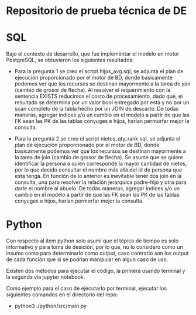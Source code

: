# Repositorio de prueba técnica de DE

# SQL
Bajo el contexto de desarrollo, que fue implementar el modelo en motor PostgreSQL, se obtuvieron los siguientes resultados:

- Para la pregunta 1 se creo el script hijos_avg.sql, se adjunta el plan de ejecución proporcionado por el motor de BD, donde basicamente podemos ver que los recursos se destinan mayormente a la tarea de join (cambio de grosor de flecha). Al resolver el requerimiento con la sentencia EXISTS reducimos el costo de procesamiento, dado que, el resultado se determina por un valor bool entregado por esta y no por un scan completo de la tabla hecho por un JOIN de descarte.
De todas maneras, agregar indices y/o un cambio en el modelo a partir de que las FK sean las PK de las tablas conyuges e hijos, harían permorfar mejor la consulta.

- Para la pregunta 2 se creo el script nietos_qty_rank.sql, se adjunta el plan de ejecución proporcionado por el motor de BD, donde basicamente podemos ver que los recursos se destinan mayormente a la tarea de join (cambio de grosor de flecha). Se asume que se quiere identificar la persona a quien corresponde la mayor cantidad de nietos, por lo que decido consultar el nombre más allá del id de persona que esta tenga. En función de lo anterior es inevitable tener dos join en la consulta, una para resolver la relación jerarquica padre-hijo y otra para darle el nombre al abuelo.
De todas maneras, agregar indices y/o un cambio en el modelo a partir de que las FK sean las PK de las tablas conyuges e hijos, harían permorfar mejor la consulta.

# Python
Con respecto al item python solo asumí que el tópico de tiempo es solo informativo y para toma de desición, por lo que, no lo considero como un insumo como para determinarlo como output, caso contrario son los output de cada función que si se podrían manipular en algun caso de uso.

Existen dos métodos para ejecutar el código, la primera usando terminal y la segunda vía jupyter notebook.

Como ejemplo para el caso de ejecutarlo por terminal, ejecutar los siguientes comandos en el directorio del repo:

- python3 ./python/src/main.py